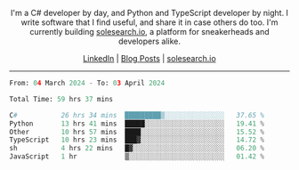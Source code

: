 <p align="center">I'm a C# developer by day, and Python and TypeScript developer by night. I write software that I find useful, and share it in case others do too. I'm currently building <a href="https://solesearch.io">solesearch.io</a>, a platform for sneakerheads and developers alike.</p>
<p align="center">
  <a href="https://www.linkedin.com/in/peter-rauscher">LinkedIn</a>
  |
  <a href="https://dev.to/peterrauscher">Blog Posts</a>
  |
  <a href="https://solesearch.io">solesearch.io</a>
</p>
<hr/>
<!--START_SECTION:waka-->

```python
From: 04 March 2024 - To: 03 April 2024

Total Time: 59 hrs 37 mins

C#           26 hrs 34 mins  █████████▒░░░░░░░░░░░░░░░   37.65 %
Python       13 hrs 41 mins  █████░░░░░░░░░░░░░░░░░░░░   19.41 %
Other        10 hrs 57 mins  ████░░░░░░░░░░░░░░░░░░░░░   15.52 %
TypeScript   10 hrs 23 mins  ███▓░░░░░░░░░░░░░░░░░░░░░   14.72 %
sh           4 hrs 22 mins   █▓░░░░░░░░░░░░░░░░░░░░░░░   06.20 %
JavaScript   1 hr            ▒░░░░░░░░░░░░░░░░░░░░░░░░   01.42 %
```

<!--END_SECTION:waka-->
